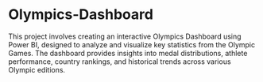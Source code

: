 # Olympics-Dashboard
This project involves creating an interactive Olympics Dashboard using Power BI, designed to analyze and visualize key statistics from the Olympic Games. The dashboard provides insights into medal distributions, athlete performance, country rankings, and historical trends across various Olympic editions.
